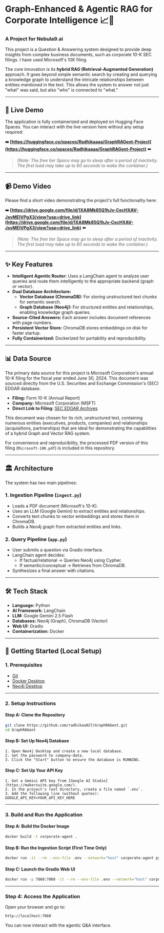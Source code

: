 # Graph-Enhanced & Agentic RAG for Corporate Intelligence 📈🤖

### A Project for Nebula9.ai

This project is a Question & Answering system designed to provide deep insights from complex business documents, such as corporate 10-K SEC filings. I have used Microsoft's 10K filing. 

The core innovation is its **hybrid RAG (Retrieval-Augmented Generation)** approach. It goes beyond simple semantic search by creating and querying a knowledge graph to understand the intricate relationships between entities mentioned in the text. This allows the system to answer not just "what" was said, but also "who" is connected to "what."

---

## 🚀 Live Demo

The application is fully containerized and deployed on Hugging Face Spaces. You can interact with the live version here without any setup required:

**➡️ [https://huggingface.co/spaces/Radhikaaaa/GraphRAGent-Project](https://huggingface.co/spaces/Radhikaaaa/GraphRAGent-Project) ⬅️**

> *(Note: The free tier Space may go to sleep after a period of inactivity. The first load may take up to 60 seconds to wake the container.)*
---

## 📹 Demo Video

Please find a short video demonstrating the project's full functionality here:

**➡️ [https://drive.google.com/file/d/1XA8Mk85Q1hJv-CecHXAV-JsvMEIVPgX3/view?usp=drive_link](https://drive.google.com/file/d/1XA8Mk85Q1hJv-CecHXAV-JsvMEIVPgX3/view?usp=drive_link) ⬅️**

> *(Note: The free tier Space may go to sleep after a period of inactivity. The first load may take up to 60 seconds to wake the container.)*
---

## ✨ Key Features

- **Intelligent Agentic Router:** Uses a LangChain agent to analyze user queries and route them intelligently to the appropriate backend (graph or vector).
- **Dual Database Architecture:**
  - **Vector Database (ChromaDB):** For storing unstructured text chunks for semantic search.
  - **Graph Database (Neo4j):** For structured entities and relationships, enabling knowledge graph queries.
- **Source-Cited Answers:** Each answer includes document references with page numbers.
- **Persistent Vector Store:** ChromaDB stores embeddings on disk for faster startup.
- **Fully Containerized:** Dockerized for portability and reproducibility.

---

## 📊 Data Source

The primary data source for this project is Microsoft Corporation's annual 10-K filing for the fiscal year ended June 30, 2024. This document was sourced directly from the U.S. Securities and Exchange Commission's (SEC) EDGAR database.

*   **Filing:** Form 10-K (Annual Report)
*   **Company:** Microsoft Corporation (MSFT)
*   **Direct Link to Filing:** [SEC EDGAR Archives](https://www.sec.gov/Archives/edgar/data/789019/000095017024087843/msft-20240630.htm)

This document was chosen for its rich, unstructured text, containing numerous entities (executives, products, companies) and relationships (acquisitions, partnerships) that are ideal for demonstrating the capabilities of a hybrid Graph and Vector RAG system.

For convenience and reproducibility, the processed PDF version of this filing (`Microsoft-10K.pdf`) is included in this repository.

---

## 🏛️ Architecture

The system has two main pipelines:

### 1. Ingestion Pipeline (`ingest.py`)
- Loads a PDF document (Microsoft's 10-K).
- Uses an LLM (Google Gemini) to extract entities and relationships.
- Converts text chunks to vector embeddings and stores them in ChromaDB.
- Builds a Neo4j graph from extracted entities and links.

### 2. Query Pipeline (`app.py`)
- User submits a question via Gradio interface.
- LangChain agent decides:
  - If factual/relational → Queries Neo4j using Cypher.
  - If semantic/conceptual → Retrieves from ChromaDB.
- Synthesizes a final answer with citations.

---

## 🛠️ Tech Stack

- **Language:** Python
- **AI Framework:** LangChain
- **LLM:** Google Gemini 2.5 Flash
- **Databases:** Neo4j (Graph), ChromaDB (Vector)
- **Web UI:** Gradio
- **Containerization:** Docker

---

## 🧪 Getting Started (Local Setup)

### 1. Prerequisites

- [Git](https://git-scm.com/downloads/)
- [Docker Desktop](https://www.docker.com/products/docker-desktop/)
- [Neo4j Desktop](https://neo4j.com/download/)

---

### 2. Setup Instructions

#### Step A: Clone the Repository
```bash
git clone https://github.com/radhikaa027/GraphRAGent.git
cd GraphRAGent 
```

#### Step B: Set Up Neo4j Database
    1. Open Neo4j Desktop and create a new local database.
    2. Set the password to company-data.
    3. Click the "Start" button to ensure the database is RUNNING.

#### Step C: Set Up Your API Key

    1. Get a Gemini API key from [Google AI Studio](https://makersuite.google.com/).
    2. In the project's root directory, create a file named `.env`.
    3. Add the following line (without quotes): GOOGLE_API_KEY=YOUR_API_KEY_HERE

---

### 3. Build and Run the Application

#### Step A: Build the Docker Image
```bash
docker build -t corporate-agent .
```
#### Step B: Run the Ingestion Script (First Time Only)
```bash
docker run -it --rm --env-file .env --network="host" corporate-agent python ingest.py 
```

#### Step C: Launch the Gradio Web UI
```bash
docker run -p 7860:7860 -it --rm --env-file .env --network="host" corporate-agent 
```

---

### Step 4: Access the Application
Open your browser and go to:
```bash
http://localhost:7860
```
You can now interact with the agentic Q&A interface.

